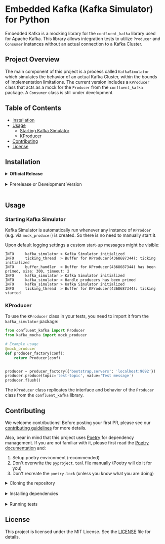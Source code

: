 # Embedded Kafka (Kafka Simulator) for Python

Embedded Kafka is a mocking library for the `confluent_kafka` library used for Apache Kafka. This library allows integration tests to utilize `Producer` and `Consumer` instances without an actual connection to a Kafka Cluster. 

## Project Overview

The main component of this project is a process called `KafkaSimulator` which simulates the behavior of an actual Kafka Cluster, within the bounds of implementation limitations. The current version includes a `KProducer` class that acts as a mock for the `Producer` from the `confluent_kafka` package. A `Consumer` class is still under development.

## Table of Contents

- [Installation](#installation)
- [Usage](#usage)
  - [Starting Kafka Simulator](#starting-kafka-simulator)
  - [KProducer](#kproducer)
- [Contributing](#contributing)
- [License](#license)

## Installation

<details>
<summary><b>Official Release</b></summary>

```sh
pip install kafka_mocha
```

or using your favorite package manager, e.g. [poetry](https://python-poetry.org/):

```sh
poetry add kafka_mocha
```

</details>
</br>

<details>
<summary>Prerelease or Development Version</summary>

From GitHub (development version):

```sh
pip install git+https://github.com/Effiware/kafka-mocha@develop
```

or as published (prerelease) version:

```sh
poetry add kafka_mocha --allow-prereleases
```

</details>
</br>

## Usage

### Starting Kafka Simulator

Kafka Simulator is automatically run whenever any instance of `KProdcer` (e.g. via `mock_producer`) is created.
So there is no need to manually start it.

Upon default logging settings a custom start-up messages might be visible:

```text
INFO     kafka_simulator > Kafka Simulator initialized
INFO     ticking_thread  > Buffer for KProducer(4368687344): ticking initialized
INFO     buffer_handler  > Buffer for KProducer(4368687344) has been primed, size: 300, timeout: 2
INFO     kafka_simulator > Kafka Simulator initialized
INFO     kafka_simulator > Handle producers has been primed
INFO     kafka_simulator > Kafka Simulator initialized
INFO     ticking_thread  > Buffer for KProducer(4368687344): ticking started
```

### KProducer

To use the `KProducer` class in your tests, you need to import it from the `kafka_simulator` package:

```python
from confluent_kafka import Producer
from kafka_mocha import mock_producer

# Example usage
@mock_producer
def producer_factory(conf):
    return Producer(conf)


producer = producer_factory({'bootstrap.servers': 'localhost:9092'})
producer.produce(topic='test-topic', value='Test message')
producer.flush()
```

The `KProducer` class replicates the interface and behavior of the `Producer` class from the `confluent_kafka` library.

## Contributing

We welcome contributions! Before posting your first PR, please see our [contributing guidelines](CONTRIBUTING.md) for more details.

Also, bear in mind that this project uses [Poetry](https://python-poetry.org/) for dependency management. If you are not familiar with it,
please first read the [Poetry documentation](https://python-poetry.org/docs/) and:

1. Setup poetry environment (recommended)
2. Don't overwrite the `pyproject.toml` file manually (Poetry will do it for you)
3. Don't recreate the `poetry.lock` (unless you know what you are doing)

<details>
<summary>Cloning the repository</summary>

```sh
git clone git@github.com:Effiware/kafka-mocha.git
cd kafka-mocha
```

</details>
</br>

<details>
<summary>Installing dependencies</summary>

Default (and recommended) way: 

```shell
poetry install --with test
```

Standard way:

```sh
poetry export -f requirements.txt --output requirements.txt
pip install -r requirements.txt
```

</details>
</br>

<details>
<summary>Running tests</summary>

Currently, test configuration is set up to run with `pytest` and kept in [pytest.ini](./tests/pytest.ini) file. You can run them with:

```sh
poetry run pytest tests
```

</details>

## License

This project is licensed under the MIT License. See the [LICENSE](LICENSE) file for details.